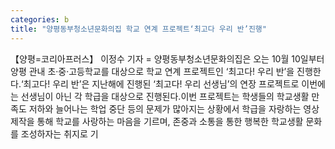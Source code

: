 ```yaml
---
categories: b
title: "양평동부청소년문화의집 학교 연계 프로젝트‘최고다 우리 반’진행"
---
```

【양평=코리아프러스】 이정수 기자 = 양평동부청소년문화의집은 오는 10월 10일부터 양평 관내 초·중·고등학교를 대상으로 학교 연계 프로젝트인 ‘최고다! 우리 반’을 진행한다.‘최고다! 우리 반’은 지난해에 진행된 ‘최고다! 우리 선생님’의 연장 프로젝트로 이번에는 선생님이 아닌 각 학급을 대상으로 진행된다.이번 프로젝트는 학생들의 학교생활 만족도 저하와 늘어나는 학업 중단 등의 문제가 많아지는 상황에서 학급을 자랑하는 영상 제작을 통해 학교를 사랑하는 마음을 기르며, 존중과 소통을 통한 행복한 학교생활 문화를 조성하자는 취지로 기
